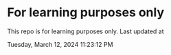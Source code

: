 # For learning purposes only
This repo is for learning purposes only.
Last updated at

Tuesday, March 12, 2024 11:23:12 PM

